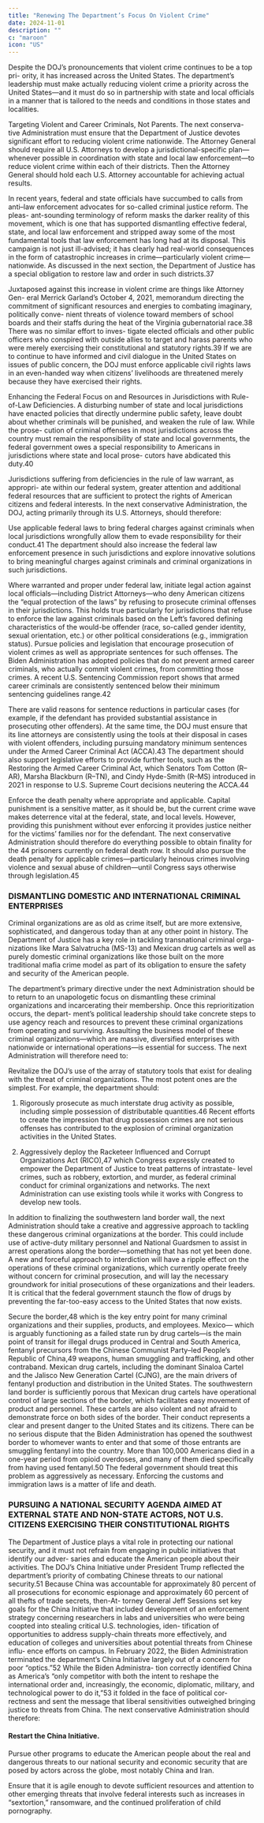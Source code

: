 ```yaml
---
title: "Renewing The Department’s Focus On Violent Crime"
date: 2024-11-01
description: ""
c: "maroon"
icon: "US"
---
```



Despite the DOJ’s pronouncements that violent crime continues to be a top pri-
ority, it has increased across the United States. The department’s leadership must
make actually reducing violent crime a priority across the United States—and it
must do so in partnership with state and local officials in a manner that is tailored
to the needs and conditions in those states and localities.

Targeting Violent and Career Criminals, Not Parents. The next conserva-
tive Administration must ensure that the Department of Justice devotes significant
effort to reducing violent crime nationwide. The Attorney General should require
all U.S. Attorneys to develop a jurisdictional-specific plan—whenever possible in
coordination with state and local law enforcement—to reduce violent crime within
each of their districts. Then the Attorney General should hold each U.S. Attorney
accountable for achieving actual results.

In recent years, federal and state officials have succumbed to calls from
anti–law enforcement advocates for so-called criminal justice reform. The pleas-
ant-sounding terminology of reform masks the darker reality of this movement,
which is one that has supported dismantling effective federal, state, and local
law enforcement and stripped away some of the most fundamental tools that law
enforcement has long had at its disposal. This campaign is not just ill-advised; it
has clearly had real-world consequences in the form of catastrophic increases in
crime—particularly violent crime—nationwide. As discussed in the next section,
the Department of Justice has a special obligation to restore law and order in
such districts.37

Juxtaposed against this increase in violent crime are things like Attorney Gen-
eral Merrick Garland’s October 4, 2021, memorandum directing the commitment
of significant resources and energies to combating imaginary, politically conve-
nient threats of violence toward members of school boards and their staffs during
the heat of the Virginia gubernatorial race.38 There was no similar effort to inves-
tigate elected officials and other public officers who conspired with outside allies
to target and harass parents who were merely exercising their constitutional and
statutory rights.39 If we are to continue to have informed and civil dialogue in the
United States on issues of public concern, the DOJ must enforce applicable civil
rights laws in an even-handed way when citizens’ livelihoods are threatened merely
because they have exercised their rights.

Enhancing the Federal Focus on and Resources in Jurisdictions with
Rule-of-Law Deficiencies. A disturbing number of state and local jurisdictions
have enacted policies that directly undermine public safety, leave doubt about
whether criminals will be punished, and weaken the rule of law. While the prose-
cution of criminal offenses in most jurisdictions across the country must remain
the responsibility of state and local governments, the federal government owes a
special responsibility to Americans in jurisdictions where state and local prose-
cutors have abdicated this duty.40

Jurisdictions suffering from deficiencies in the rule of law warrant, as appropri-
ate within our federal system, greater attention and additional federal resources
that are sufficient to protect the rights of American citizens and federal interests.
In the next conservative Administration, the DOJ, acting primarily through its U.S.
Attorneys, should therefore:

Use applicable federal laws to bring federal charges against
criminals when local jurisdictions wrongfully allow them to evade
responsibility for their conduct.41 The department should also increase
the federal law enforcement presence in such jurisdictions and explore
innovative solutions to bring meaningful charges against criminals and
criminal organizations in such jurisdictions.

Where warranted and proper under federal law, initiate legal action
against local officials—including District Attorneys—who deny
American citizens the “equal protection of the laws” by refusing to
prosecute criminal offenses in their jurisdictions. This holds true
particularly for jurisdictions that refuse to enforce the law against criminals
based on the Left’s favored defining characteristics of the would-be offender
(race, so-called gender identity, sexual orientation, etc.) or other political
considerations (e.g., immigration status).
Pursue policies and legislation that encourage prosecution of
violent crimes as well as appropriate sentences for such offenses.
The Biden Administration has adopted policies that do not prevent armed
career criminals, who actually commit violent crimes, from committing
those crimes. A recent U.S. Sentencing Commission report shows that
armed career criminals are consistently sentenced below their minimum
sentencing guidelines range.42

There are valid reasons for sentence reductions in particular cases (for
example, if the defendant has provided substantial assistance in prosecuting
other offenders). At the same time, the DOJ must ensure that its line attorneys are consistently using the tools at their disposal in cases with violent offenders, including pursuing mandatory minimum sentences under
the Armed Career Criminal Act (ACCA).43 The department should also
support legislative efforts to provide further tools, such as the Restoring the
Armed Career Criminal Act, which Senators Tom Cotton (R–AR), Marsha
Blackburn (R–TN), and Cindy Hyde-Smith (R–MS) introduced in 2021 in
response to U.S. Supreme Court decisions neutering the ACCA.44

Enforce the death penalty where appropriate and applicable. Capital
punishment is a sensitive matter, as it should be, but the current crime
wave makes deterrence vital at the federal, state, and local levels. However,
providing this punishment without ever enforcing it provides justice neither
for the victims’ families nor for the defendant. The next conservative
Administration should therefore do everything possible to obtain finality for
the 44 prisoners currently on federal death row. It should also pursue the
death penalty for applicable crimes—particularly heinous crimes involving
violence and sexual abuse of children—until Congress says otherwise
through legislation.45


### DISMANTLING DOMESTIC AND INTERNATIONAL CRIMINAL ENTERPRISES

Criminal organizations are as old as crime itself, but are more extensive,
sophisticated, and dangerous today than at any other point in history. The
Department of Justice has a key role in tackling transnational criminal orga-
nizations like Mara Salvatrucha (MS-13) and Mexican drug cartels as well as
purely domestic criminal organizations like those built on the more traditional
mafia crime model as part of its obligation to ensure the safety and security of
the American people.

The department’s primary directive under the next Administration should be
to return to an unapologetic focus on dismantling these criminal organizations
and incarcerating their membership. Once this reprioritization occurs, the depart-
ment’s political leadership should take concrete steps to use agency reach and
resources to prevent these criminal organizations from operating and surviving.
Assaulting the business model of these criminal organizations—which are massive,
diversified enterprises with nationwide or international operations—is essential
for success. The next Administration will therefore need to:

Revitalize the DOJ’s use of the array of statutory tools that exist for
dealing with the threat of criminal organizations. The most potent
ones are the simplest. For example, the department should:

1. Rigorously prosecute as much interstate drug activity as possible,
including simple possession of distributable quantities.46 Recent efforts
to create the impression that drug possession crimes are not serious
offenses has contributed to the explosion of criminal organization
activities in the United States.

2. Aggressively deploy the Racketeer Influenced and Corrupt
Organizations Act (RICO),47 which Congress expressly created to
empower the Department of Justice to treat patterns of intrastate-
level crimes, such as robbery, extortion, and murder, as federal
criminal conduct for criminal organizations and networks. The next
Administration can use existing tools while it works with Congress to
develop new tools.

In addition to finalizing the southwestern land border wall, the next
Administration should take a creative and aggressive approach to tackling
these dangerous criminal organizations at the border. This could include
use of active-duty military personnel and National Guardsmen to assist
in arrest operations along the border—something that has not yet been
done. A new and forceful approach to interdiction will have a ripple effect
on the operations of these criminal organizations, which currently operate
freely without concern for criminal prosecution, and will lay the necessary
groundwork for initial prosecutions of these organizations and their leaders.
It is critical that the federal government staunch the flow of drugs by
preventing the far-too-easy access to the United States that now exists.

Secure the border,48 which is the key entry point for many criminal
organizations and their supplies, products, and employees. Mexico—
which is arguably functioning as a failed state run by drug cartels—is
the main point of transit for illegal drugs produced in Central and South
America, fentanyl precursors from the Chinese Communist Party–led
People’s Republic of China,49 weapons, human smuggling and trafficking,
and other contraband. Mexican drug cartels, including the dominant
Sinaloa Cartel and the Jalisco New Generation Cartel (CJNG), are the main
drivers of fentanyl production and distribution in the United States. The
southwestern land border is sufficiently porous that Mexican drug cartels
have operational control of large sections of the border, which facilitates
easy movement of product and personnel. These cartels are also violent and
not afraid to demonstrate force on both sides of the border. Their conduct
represents a clear and present danger to the United States and its citizens.
There can be no serious dispute that the Biden Administration has opened
the southwest border to whomever wants to enter and that some of those
entrants are smuggling fentanyl into the country. More than 100,000
Americans died in a one-year period from opioid overdoses, and many of
them died specifically from having used fentanyl.50 The federal government
should treat this problem as aggressively as necessary. Enforcing the
customs and immigration laws is a matter of life and death.


### PURSUING A NATIONAL SECURITY AGENDA AIMED AT EXTERNAL STATE AND NON-STATE ACTORS, NOT U.S. CITIZENS EXERCISING THEIR CONSTITUTIONAL RIGHTS

The Department of Justice plays a vital role in protecting our national security,
and it must not refrain from engaging in public initiatives that identify our adver-
saries and educate the American people about their activities.
The DOJ’s China Initiative under President Trump reflected the department’s
priority of combating Chinese threats to our national security.51 Because China
was accountable for approximately 80 percent of all prosecutions for economic
espionage and approximately 60 percent of all thefts of trade secrets, then-At-
torney General Jeff Sessions set key goals for the China Initiative that included
development of an enforcement strategy concerning researchers in labs and
universities who were being coopted into stealing critical U.S. technologies, iden-
tification of opportunities to address supply-chain threats more effectively, and
education of colleges and universities about potential threats from Chinese influ-
ence efforts on campus.
In February 2022, the Biden Administration terminated the department’s China
Initiative largely out of a concern for poor “optics.”52 While the Biden Administra-
tion correctly identified China as America’s “only competitor with both the intent
to reshape the international order and, increasingly, the economic, diplomatic,
military, and technological power to do it,”53 it folded in the face of political cor-
rectness and sent the message that liberal sensitivities outweighed bringing justice
to threats from China. The next conservative Administration should therefore:


#### Restart the China Initiative.

Pursue other programs to educate the American people about the
real and dangerous threats to our national security and economic
security that are posed by actors across the globe, most notably
China and Iran.

Ensure that it is agile enough to devote sufficient resources and
attention to other emerging threats that involve federal interests such as increases in “sextortion,” ransomware, and the continued
proliferation of child pornography.

